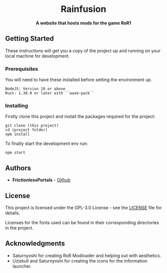 <div align="center">

  <h1>Rainfusion</h1>

  <p>
    <strong>A website that hosts mods for the game RoR1</strong>
  </p>
</div>

## Getting Started

These instructions will get you a copy of the project up and running on your local machine for development.

### Prerequisites

You will need to have these installed before setting the environment up.

```
NodeJS: Version 10 or above
Rust: 1.30.0 or later with ``wasm-pack``
```

### Installing

Firstly clone this project and install the packages required for the project:

```
git clone (this project)
cd (project folder)
npm install
```

To finally start the development env run:

```
npm start
```

## Authors

* **FrictionlessPortals** - [Github](https://github.com/FrictionlessPortals)

## License

This project is licensed under the GPL-3.0 License - see the [LICENSE](LICENSE) file for details.

Licenses for the fonts used can be found in their corresponding directories in the project.

## Acknowledgments

* Saturnyoshi for creating RoR Modloader and helping out with aesthetics.
* Uziskull and Saturnyoshi for creating the icons for the information launcher.

